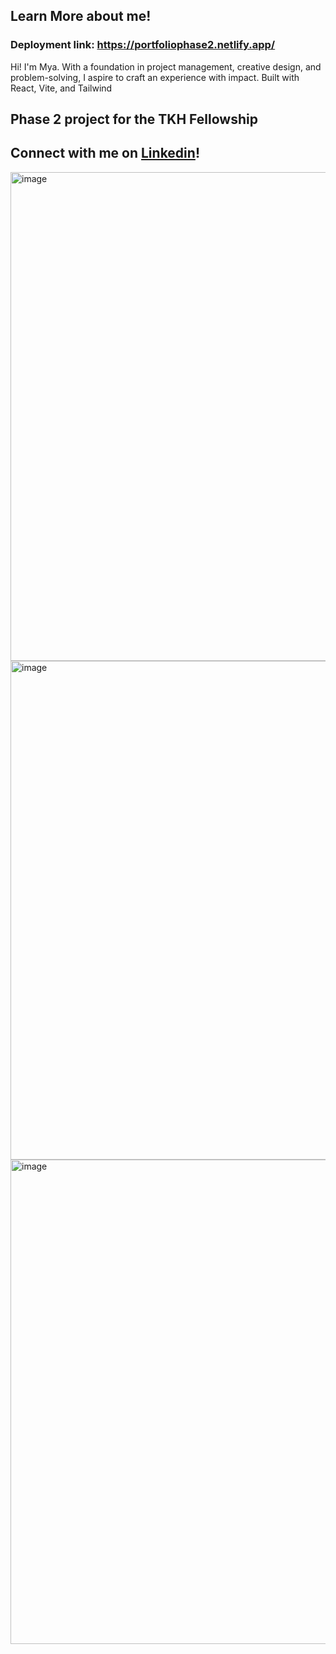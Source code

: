 ## Learn More about me! 

### Deployment link: https://portfoliophase2.netlify.app/

Hi! I'm Mya. With a foundation in project management, creative design, and problem-solving, I aspire to craft an experience with impact. Built with React, Vite, and Tailwind

## Phase 2 project for the TKH Fellowship

## Connect with me on [Linkedin](https://www.linkedin.com/in/mya-walker)! 

<img width="1643" height="782" alt="image" src="https://github.com/user-attachments/assets/028daf29-cc5f-410a-a19e-2d2d2d132fac" />


<img width="1726" height="798" alt="image" src="https://github.com/user-attachments/assets/1278f3cf-848d-45b2-b0c0-6a08ccf841ea" />

<img width="1739" height="775" alt="image" src="https://github.com/user-attachments/assets/1f207e68-aac5-4f4d-989b-7baf27163a22" />



